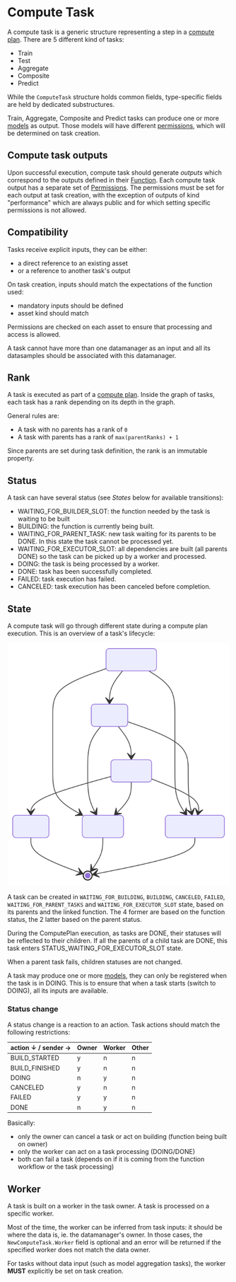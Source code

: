 # Compute Task

A compute task is a generic structure representing a step in a [compute plan](./computeplan.md).
There are 5 different kind of tasks:

- Train
- Test
- Aggregate
- Composite
- Predict

While the `ComputeTask` structure holds common fields, type-specific fields are held by dedicated substructures.

Train, Aggregate, Composite and Predict tasks can produce one or more [models](./model.md) as output.
Those models will have different [permissions](./permissions.md), which will be determined on task creation.

## Compute task outputs

Upon successful execution, compute task should generate _outputs_ which correspond to the outputs defined in their [Function](./function.md).
Each compute task output has a separate set of [Permissions](../permissions.md).
The permissions must be set for each output at task creation,
with the exception of outputs of kind "performance" which are always public and for which setting specific permissions is not allowed.

## Compatibility

Tasks receive explicit inputs, they can be either:

- a direct reference to an existing asset
- or a reference to another task's output

On task creation, inputs should match the expectations of the function used:

- mandatory inputs should be defined
- asset kind should match

Permissions are checked on each asset to ensure that processing and access is allowed.

A task cannot have more than one datamanager as an input
and all its datasamples should be associated with this datamanager.

## Rank

A task is executed as part of a [compute plan](./computeplan.md).
Inside the graph of tasks, each task has a rank depending on its depth in the graph.

General rules are:

- A task with no parents has a rank of `0`
- A task with parents has a rank of `max(parentRanks) + 1`

Since parents are set during task definition, the rank is an immutable property.

## Status

A task can have several status (see _States_ below for available transitions):

- WAITING_FOR_BUILDER_SLOT: the function needed by the task is waiting to be built
- BUILDING: the function is currently being built.
- WAITING_FOR_PARENT_TASK: new task waiting for its parents to be DONE. In this state the task cannot be processed yet.
- WAITING_FOR_EXECUTOR_SLOT: all dependencies are built (all parents DONE) so the task can be picked up by a worker and processed.
- DOING: the task is being processed by a worker.
- DONE: task has been successfully completed.
- FAILED: task execution has failed.
- CANCELED: task execution has been canceled before completion.

## State

A compute task will go through different state during a compute plan execution.
This is an overview of a task's lifecycle:

![](./schemas/computetask.state.svg)


A task can be created in `WAITING_FOR_BUILDING`, `BUILDING`, `CANCELED`, `FAILED`, `WAITING_FOR_PARENT_TASKS` and `WAITING_FOR_EXECUTOR_SLOT` state, based on its parents and the linked function. The 4 former are based on the function status, the 2 latter based on the parent status.

During the ComputePlan execution, as tasks are DONE, their statuses will be reflected to their children.
If all the parents of a child task are DONE, this task enters STATUS_WAITING_FOR_EXECUTOR_SLOT state.

When a parent task fails, children statuses are not changed.

A task may produce one or more [models](./model.md), they can only be registered when the task is in DOING.
This is to ensure that when a task starts (switch to DOING), all its inputs are available.

### Status change

A status change is a reaction to an action.
Task actions should match the following restrictions:

| action ↓ / sender →  | Owner | Worker | Other |
| -------------------- | ----- | ------ | ----- |
| BUILD_STARTED        | y     | n      | n     |
| BUILD_FINISHED       | y     | n      | n     |
| DOING                | n     | y      | n     |
| CANCELED             | y     | n      | n     |
| FAILED               | y     | y      | n     |
| DONE                 | n     | y      | n     |

Basically:

- only the owner can cancel a task or act on building (function being built on owner)
- only the worker can act on a task processing (DOING/DONE)
- both can fail a task (depends on if it is coming from the function workflow or the task processing)

## Worker

A task is built on a worker in the task owner.
A task is processed on a specific worker.

Most of the time, the worker can be inferred from task inputs: it should be where the data is, ie. the datamanager's owner.
In those cases, the `NewComputeTask.Worker` field is optional and an error will be returned if the specified worker does not match the data owner.

For tasks without data input (such as model aggregation tasks), the worker **MUST** explicitly be set on task creation.
